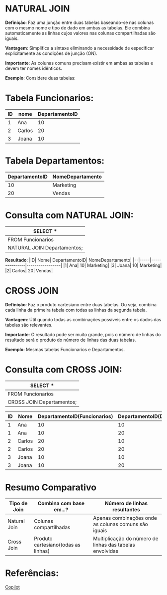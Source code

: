 # NATURAL JOIN
**Definição**: Faz uma junção entre duas tabelas baseando-se nas colunas com o mesmo nome e tipo de dado em ambas as tabelas. Ele combina automaticamente as linhas cujos valores nas colunas compartilhadas são iguais.

**Vantagem**: Simplifica a sintaxe eliminando a necessidade de especificar explicitamente as condições de junção (ON).

**Importante**: As colunas comuns precisam existir em ambas as tabelas e devem ter nomes idênticos.

**Exemplo**: Considere duas tabelas:

# Tabela Funcionarios: 
|ID| nome | DepartamentoID|
|--|-----| ---------------|
|1| Ana| 10|
|2| Carlos| 20|
|3| Joana| 10| 

# Tabela Departamentos: 
|DepartamentoID| NomeDepartamento|
|--------------|-----------------| 
|10| Marketing|
|20| Vendas| 

# Consulta com NATURAL JOIN: 
|SELECT *| 
|--------|
|FROM Funcionarios|  
|NATURAL JOIN Departamentos;|  

**Resultado**: 
|ID| Nome| DepartamentoID| NomeDepartamento| 
|--|-----|---------------|-----------------| 
|1| Ana| 10| Marketing|
|3| Joana| 10| Marketing|
|2| Carlos| 20| Vendas|

# CROSS JOIN
**Definição**: Faz o produto cartesiano entre duas tabelas. Ou seja, combina cada linha da primeira tabela com todas as linhas da segunda tabela.

**Vantagem**: Útil quando todas as combinações possíveis entre os dados das tabelas são relevantes.

**Importante**: O resultado pode ser muito grande, pois o número de linhas do resultado será o produto do número de linhas das duas tabelas.

**Exemplo**: Mesmas tabelas Funcionarios e Departamentos. 
# Consulta com CROSS JOIN: 
|SELECT *| 
|--------|
|FROM Funcionarios| 
|CROSS JOIN Departamentos;| 

|ID| Nome| DepartamentoID(Funcionarios)| DepartamentoID(Departamentos)| NomeDepartamento|
|--|-----| --------------|-------------|-----------------|
|1| Ana| 10| 10| Marketing|
|1| Ana| 10| 20| Vendas|
|2| Carlos| 20| 10| Marketing|
|2| Carlos| 20| 20| Vendas|
|3| Joana| 10| 10| Marketing|
|3| Joana| 10| 20| Vendas| 

# Resumo Comparativo 
|Tipo de Join| Combina com base em...?| Número de linhas resultantes|
|------------| ------------|--------------------|
|Natural Join| Colunas compartilhadas| Apenas combinações onde as colunas comuns são iguais|  
|Cross Join| Produto cartesiano(todas as linhas)|Multiplicação do número de linhas das tabelas envolvidas| 

# Referências: 

[Copilot](https://copilot.microsoft.com/) 


